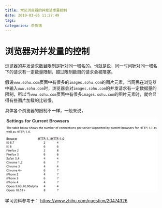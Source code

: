 ```yaml
---
title: 常见浏览器的并发请求量控制
date: 2019-03-05 11:27:49
tags:
categories: 杂货铺
---
```


# 浏览器对并发量的控制

浏览器的并发请求数目限制是针对同一域名的。也就是说，同一时间针对同一域名下的请求有一定数量限制，超过限制数目的请求会被阻塞。

假设`www.sohu.com`页面中有很多的`images.sohu.com`的图片元素，当网民在浏览器中输入`www.sohu.com`时，浏览器会对`images.sohu.com`的并发请求有一定数据量的限制，所以当`www.sohu.com`页面中有很多`images.sohu.com`的图片元素时，就会显得有些图片加载的比较慢。

具体各个浏览器的限制不一样，一般来说，

![](/images/browser_conc_1_1.png)

学习资料参考于：
https://www.zhihu.com/question/20474326